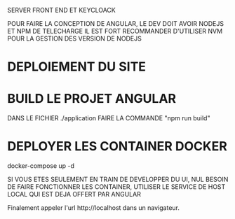 SERVER FRONT END ET KEYCLOACK

POUR FAIRE LA CONCEPTION DE ANGULAR, LE DEV DOIT AVOIR NODEJS ET NPM DE TELECHARGE
IL EST FORT RECOMMANDER D'UTILISER NVM POUR LA GESTION DES VERSION DE NODEJS

# DEPLOIEMENT DU SITE

# BUILD LE PROJET ANGULAR
DANS LE FICHIER ./application FAIRE LA COMMANDE "npm run build"

# DEPLOYER LES CONTAINER DOCKER
docker-compose up -d

SI VOUS ETES SEULEMENT EN TRAIN DE DEVELOPPER DU UI, NUL BESOIN DE FAIRE FONCTIONNER LES CONTAINER, UTILISER LE SERVICE DE HOST 
LOCAL QUI EST DEJA OFFERT PAR ANGULAR

Finalement appeler l'url http://localhost dans un navigateur.
